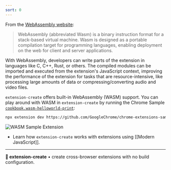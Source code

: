 ```yaml
---
sort: 0
---
```


From the [WebAssembly website](https://webassembly.org/):

> WebAssembly (abbreviated Wasm) is a binary instruction format for a stack-based virtual machine. Wasm is designed as a portable compilation target for programming languages, enabling deployment on the web for client and server applications.

With WebAssembly, developers can write parts of the extension in languages like C, C++, Rust, or others. The compiled modules can be imported and executed from the extension's JavaScript context, improving the performance of the extension for tasks that are resource-intensive, like processing large amounts of data or compressing/converting audio and video files.

`extension-create` offers built-in WebAssembly (WASM) support. You can play around with WASM in `extension-create` by running the Chrome Sample [`cookbook.wasm-helloworld-print`](https://github.com/GoogleChrome/chrome-extensions-samples/tree/main/functional-samples/cookbook.wasm-helloworld-print):

```sh
npx extension dev https://github.com/GoogleChrome/chrome-extensions-samples/tree/main/functional-samples/cookbook.wasm-helloworld-print
```
![WASM Sample Extension]("./assets/wasm.png")

* Learn how `extension-create` works with extensions using [[Modern JavaScript]].

---

**🧩 extension-create** • create cross-browser extensions with no build configuration.
